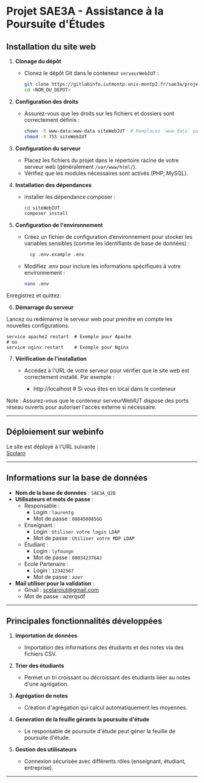 # Projet SAE3A - Assistance à la Poursuite d'Études

## Installation du site web

1. **Clonage du dépôt**
    - Clonez le dépôt Git dans le conteneur `serveurWebIUT` :
      ```bash
      git clone https://gitlabinfo.iutmontp.univ-montp2.fr/sae3a/projets/lyfoungn-desertg-tordeuxm-nedjary-laurentg/sae3a-base.git
      cd <NOM_DU_DEPOT>
      ```  

2. **Configuration des droits**
    - Assurez-vous que les droits sur les fichiers et dossiers sont correctement définis :
      ```bash
      chown -R www-data:www-data siteWebIUT  # Remplacez `www-data` par l'utilisateur web si différent
      chmod -R 755 siteWebIUT
      ```  

3. **Configuration du serveur**
    - Placez les fichiers du projet dans le répertoire racine de votre serveur web (généralement `/var/www/html/`).
    - Vérifiez que les modules nécessaires sont activés (PHP, MySQL).


4. **Installation des dépendances**
    - installer les dépendance composer :
      ```bash
      cd siteWebIUT
      composer install
      ```
   

5. **Configuration de l'environnement**

    - Créez un fichier de configuration d’environnement pour stocker les variables sensibles (comme les identifiants de base de données) :
      ```bash
        cp .env.example .env
      ```

    - Modifiez .env pour inclure les informations spécifiques à votre environnement :
      ```bash
      nano .env
      ```
    

Enregistrez et quittez.

6. **Démarrage du serveur**

Lancez ou redémarrez le serveur web pour prendre en compte les nouvelles configurations.

    service apache2 restart  # Exemple pour Apache
    # ou
    service nginx restart    # Exemple pour Nginx

7. **Vérification de l'installation**

    - Accédez à l'URL de votre serveur pour vérifier que le site web est correctement installé. Par exemple :

      - http://localhost  # Si vous êtes en local dans le conteneur

Note : Assurez-vous que le conteneur serveurWebIUT dispose des ports réseau ouverts pour autoriser l'accès externe si nécessaire.

---

## Déploiement sur webinfo

Le site est déployé à l'URL suivante :  
[Scolaro](https://webinfo.iutmontp.univ-montp2.fr/~lyfoungn/sae3a-base/web/controleurFrontal.php)

---

## Informations sur la base de données

- **Nom de la base de données** : `SAE3A_Q2B`
- **Utilisateurs et mots de passe** :
    - Responsable :
        - Login : `laurentg`
        - Mot de passe : `080450085GG`
    - Enseignant :
        - Login : `Utiliser votre login LDAP`
        - Mot de passe : `Utiliser votre MDP LDAP`
    - Étudiant :
        - Login : `lyfoungn`
        - Mot de passe : `080342376AJ`
    - Ecole Partenaire :
        - Login : `12342567`
        - Mot de passe : `azer`
- **Mail utiliser pour la validation** :
    - Gmail : scolaroiut@gmail.com
    - Mot de passe : azerqsdf

---

## Principales fonctionnalités développées

1. **Importation de données**
    - Importation des informations des étudiants et des notes via des fichiers CSV.

2. **Trier des étudiants**
    - Permet un tri croissant ou décroissant des étudiants liéer au notes d'une agrégation.

3. **Agrégation de notes**
    - Création d'agrégation qui calcul automatiquement les moyennes.

4. **Generation de la feuille gérants la poursuite d'étude**
    - Le responsable de poursuite d'étude peut géner la feuille de poursuite d'étude.

5. **Gestion des utilisateurs**
    - Connexion sécurisée avec différents rôles (enseignant, étudiant, entreprise).

---
